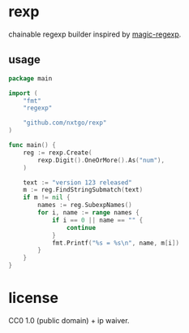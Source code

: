 # rexp

chainable regexp builder inspired by [magic-regexp](https://regexp.dev/).

## usage

```go
package main

import (
	"fmt"
	"regexp"

	"github.com/nxtgo/rexp"
)

func main() {
	reg := rexp.Create(
		rexp.Digit().OneOrMore().As("num"),
	)

	text := "version 123 released"
	m := reg.FindStringSubmatch(text)
	if m != nil {
		names := reg.SubexpNames()
		for i, name := range names {
			if i == 0 || name == "" {
				continue
			}
			fmt.Printf("%s = %s\n", name, m[i])
		}
	}
}
```

# license

CC0 1.0 (public domain) + ip waiver.
